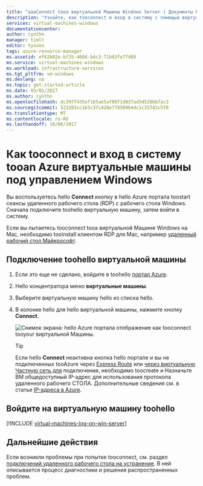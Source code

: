 ```yaml
---
title: "aaaConnect tooa виртуальной Машины Windows Server | Документы Microsoft"
description: "Узнайте, как tooconnect и вход в систему с помощью виртуальной Машины Windows tooa hello Azure портал и hello модели развертывания диспетчера ресурсов."
services: virtual-machines-windows
documentationcenter: 
author: cynthn
manager: timlt
editor: tysonn
tags: azure-resource-manager
ms.assetid: ef62b02e-bf35-468d-b4c3-71b63fe7f409
ms.service: virtual-machines-windows
ms.workload: infrastructure-services
ms.tgt_pltfrm: vm-windows
ms.devlang: na
ms.topic: get-started-article
ms.date: 03/01/2017
ms.author: cynthn
ms.openlocfilehash: dc397f435ef165ae5af09f1d037ad3d520bb7ac3
ms.sourcegitcommit: 523283cc1b3c37c428e77850964dc1c33742c5f0
ms.translationtype: MT
ms.contentlocale: ru-RU
ms.lasthandoff: 10/06/2017
---
```

# <a name="how-tooconnect-and-log-on-tooan-azure-virtual-machine-running-windows"></a>Как tooconnect и вход в систему tooan Azure виртуальные машины под управлением Windows
Вы воспользуетесь hello **Connect** кнопку в hello Azure портала toostart сеансы удаленного рабочего стола (RDP) с рабочего стола Windows. Сначала подключите toohello виртуальную машину, затем войти в систему.

Если вы пытаетесь tooconnect tooa виртуальной Машине Windows на Mac, необходимо tooinstall клиентом RDP для Mac, например [удаленный рабочий стол Майкрософт](https://itunes.apple.com/app/microsoft-remote-desktop/id715768417).

## <a name="connect-toohello-virtual-machine"></a>Подключение toohello виртуальной машины
1. Если это еще не сделано, войдите в toohello [портал Azure](https://portal.azure.com/).
2. Hello концентратора меню **виртуальные машины**.
3. Выберите виртуальную машину hello из списка hello.
4. В колонке hello для hello виртуальной машины, нажмите кнопку **Connect**.
   
    ![Снимок экрана: hello Azure портала отображение как tooconnect tooyour виртуальной Машины.](./media/connect-logon/connect.png)
   
   > [!TIP]
   > Если hello **Connect** неактивна кнопка hello портале и вы не подключенных tooAzure через [Express Route](../../expressroute/expressroute-introduction.md) или [через виртуальную Частную сеть для](../../vpn-gateway/vpn-gateway-howto-site-to-site-resource-manager-portal.md) подключения, необходимо toocreate и Назначьте ВМ общедоступный IP-адрес для использования протокола удаленного рабочего СТОЛА. Дополнительные сведения см. в статье [IP-адреса в Azure](../../virtual-network/virtual-network-ip-addresses-overview-arm.md).
   > 
   > 

## <a name="log-on-toohello-virtual-machine"></a>Войдите на виртуальную машину toohello
[!INCLUDE [virtual-machines-log-on-win-server](../../../includes/virtual-machines-log-on-win-server.md)]

## <a name="next-steps"></a>Дальнейшие действия
Если возникли проблемы при попытке tooconnect, см. раздел [подключений удаленного рабочего стола на устранение](troubleshoot-rdp-connection.md?toc=%2fazure%2fvirtual-machines%2fwindows%2ftoc.json). В ней описывается процесс диагностики и решения распространенных проблем.

